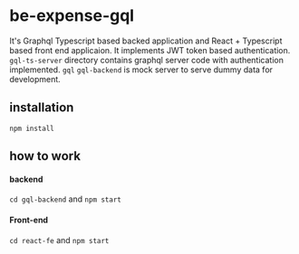 # be-expense-gql

It's Graphql Typescript based backed application and React + Typescript  based front end applicaion. It implements JWT token based authentication.
`gql-ts-server` directory contains graphql server code with authentication implemented. `gql`
`gql-backend` is mock server to serve dummy data for development.

## installation
`npm install`

## how to work
#### backend 
`cd gql-backend` 
and 
`npm start`


#### Front-end
`cd react-fe` and `npm start`
